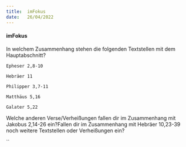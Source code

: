 ```yaml
---
title:  imFokus
date:   26/04/2022
---
```


#### imFokus

In welchem Zusammenhang stehen die folgenden Textstellen mit dem Hauptabschnitt?

`Epheser 2,8-10`

`Hebräer 11`

`Philipper 3,7-11`

`Matthäus 5,16`

`Galater 5,22`

Welche anderen Verse/Verheißungen fallen dir im Zusammenhang mit Jakobus 2,14-26 ein?Fallen dir im Zusammenhang mit Hebräer 10,23-39 noch weitere Textstellen oder Verheißungen ein?

``
